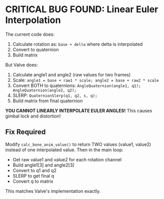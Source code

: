# CRITICAL BUG FOUND: Linear Euler Interpolation

The current code does:
1. Calculate rotation as: `base + delta` where delta is interpolated
2. Convert to quaternion
3. Build matrix

But Valve does:
1. Calculate angle1 and angle2 (raw values for two frames)
2. Scale: `angle1 = base + raw1 * scale; angle2 = base + raw2 * scale`
3. Convert BOTH to quaternions: `AngleQuaternion(angle1, q1); AngleQuaternion(angle2, q2);`
4. SLERP: `QuaternionSlerp(q1, q2, s, q);`
5. Build matrix from final quaternion

**YOU CANNOT LINEARLY INTERPOLATE EULER ANGLES!** This causes gimbal lock and distortion!

## Fix Required

Modify `calc_bone_anim_value()` to return TWO values (value1, value2) instead of one interpolated value.
Then in the main loop:
- Get raw value1 and value2 for each rotation channel
- Build angle1[3] and angle2[3]
- Convert to q1 and q2
- SLERP to get final q
- Convert q to matrix

This matches Valve's implementation exactly.
